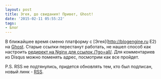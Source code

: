```yaml
---
layout: post
title: Эгея, до свидания! Привет, Ghost!
date: '2015-02-11 05:55:22'
tags:
- Блог
---
```


В ближайшее время сменю платформу с [Эгея](http://blogengine.ru E2) на [Ghost](https://ghost.org).
Старые ссылки перестанут работать, не нашел способ как настроить [редирект на Nginx для ссылок /?go=all/](https://toster.ru/q/186513). Для комментариев из Disqus можно поменять адрес, посмотрим как все пройдет.

P.S. RSS не подтянулись, придется обновлять тем, кто был подписан, новый линк - [RSS](http://pavel.miroshnichen.co/rss/).
